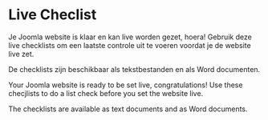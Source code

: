 Live Checlist
=============

Je Joomla website is klaar en kan live worden gezet, hoera!
Gebruik deze live checklists om een laatste controle uit te voeren voordat je de website live zet.

De checklists zijn beschikbaar als tekstbestanden en als Word documenten.

Your Joomla website is ready to be set live, congratulations!
Use these checjlists to do a list check before you set the website live.

The checklists are available as text documents and as Word documents.
